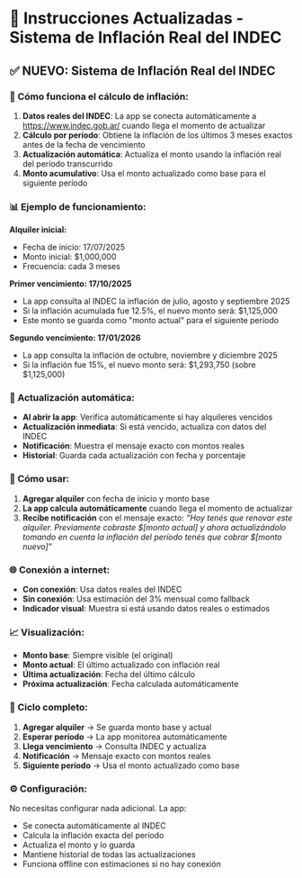 # 📱 Instrucciones Actualizadas - Sistema de Inflación Real del INDEC

## ✅ NUEVO: Sistema de Inflación Real del INDEC

### 🎯 Cómo funciona el cálculo de inflación:

1. **Datos reales del INDEC**: La app se conecta automáticamente a https://www.indec.gob.ar/ cuando llega el momento de actualizar
2. **Cálculo por período**: Obtiene la inflación de los últimos 3 meses exactos antes de la fecha de vencimiento
3. **Actualización automática**: Actualiza el monto usando la inflación real del período transcurrido
4. **Monto acumulativo**: Usa el monto actualizado como base para el siguiente período

### 📊 Ejemplo de funcionamiento:

**Alquiler inicial:**
- Fecha de inicio: 17/07/2025
- Monto inicial: $1,000,000
- Frecuencia: cada 3 meses

**Primer vencimiento: 17/10/2025**
- La app consulta al INDEC la inflación de julio, agosto y septiembre 2025
- Si la inflación acumulada fue 12.5%, el nuevo monto será: $1,125,000
- Este monto se guarda como "monto actual" para el siguiente período

**Segundo vencimiento: 17/01/2026**
- La app consulta la inflación de octubre, noviembre y diciembre 2025
- Si la inflación fue 15%, el nuevo monto será: $1,293,750 (sobre $1,125,000)

### 🔄 Actualización automática:

- **Al abrir la app**: Verifica automáticamente si hay alquileres vencidos
- **Actualización inmediata**: Si está vencido, actualiza con datos del INDEC
- **Notificación**: Muestra el mensaje exacto con montos reales
- **Historial**: Guarda cada actualización con fecha y porcentaje

### 📱 Cómo usar:

1. **Agregar alquiler** con fecha de inicio y monto base
2. **La app calcula automáticamente** cuando llega el momento de actualizar
3. **Recibe notificación** con el mensaje exacto:
   *"Hoy tenés que renovar este alquiler. Previamente cobraste $[monto actual] y ahora actualizándolo tomando en cuenta la inflación del período tenés que cobrar $[monto nuevo]"*

### 🌐 Conexión a internet:

- **Con conexión**: Usa datos reales del INDEC
- **Sin conexión**: Usa estimación del 3% mensual como fallback
- **Indicador visual**: Muestra si está usando datos reales o estimados

### 📈 Visualización:

- **Monto base**: Siempre visible (el original)
- **Monto actual**: El último actualizado con inflación real
- **Última actualización**: Fecha del último cálculo
- **Próxima actualización**: Fecha calculada automáticamente

### 🔄 Ciclo completo:

1. **Agregar alquiler** → Se guarda monto base y actual
2. **Esperar período** → La app monitorea automáticamente
3. **Llega vencimiento** → Consulta INDEC y actualiza
4. **Notificación** → Mensaje exacto con montos reales
5. **Siguiente período** → Usa el monto actualizado como base

### ⚙️ Configuración:

No necesitas configurar nada adicional. La app:
- Se conecta automáticamente al INDEC
- Calcula la inflación exacta del período
- Actualiza el monto y lo guarda
- Mantiene historial de todas las actualizaciones
- Funciona offline con estimaciones si no hay conexión
